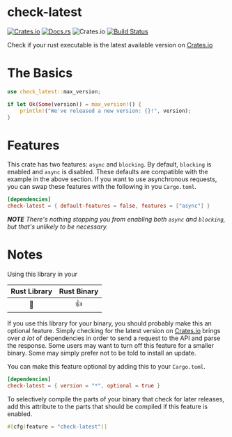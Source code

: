 # check-latest
[![Crates.io](https://img.shields.io/crates/v/check-latest)](https://crates.io/crates/check-latest/)
[![Docs.rs](https://docs.rs/check-latest/badge.svg)](https://docs.rs/check-latest/)
![Crates.io](https://img.shields.io/crates/d/check-latest)
[![Build Status](https://travis-ci.com/spenserblack/check-latest-rs.svg?branch=master)](https://travis-ci.com/spenserblack/check-latest-rs)

Check if your rust executable is the latest available version on [Crates.io]

# The Basics

```rust
use check_latest::max_version;

if let Ok(Some(version)) = max_version!() {
    println!("We've released a new version: {}!", version);
}
```

# Features
This crate has two features: `async` and `blocking`.
By default, `blocking` is enabled and `async` is disabled. These defaults are compatible with the
example in the above section. If you want to use asynchronous requests, you can swap these features
with the following in you `Cargo.toml`.
```toml
[dependencies]
check-latest = { default-features = false, features = ["async"] }
```
*__NOTE__ There's nothing stopping you from enabling both `async` and `blocking`, but that's
unlikely to be necessary.*

# Notes

Using this library in your

| Rust Library | Rust Binary |
| :----------: | :---------: |
|      🤢      |     👍      |

If you use this library for your binary, you should probably make this an optional feature.
Simply checking for the latest version on [Crates.io] brings over *a lot* of dependencies
in order to send a request to the API and parse the response. Some users may want to turn
off this feature for a smaller binary. Some may simply prefer not to be told to install an update.

You can make this feature optional by adding this to your `Cargo.toml`.
```toml
[dependencies]
check-latest = { version = "*", optional = true }
```
To selectively compile the parts of your binary that check for later releases, add this attribute
to the parts that should be compiled if this feature is enabled.
```rust
#[cfg(feature = "check-latest")]
```

[Crates.io]: https://crates.io/
